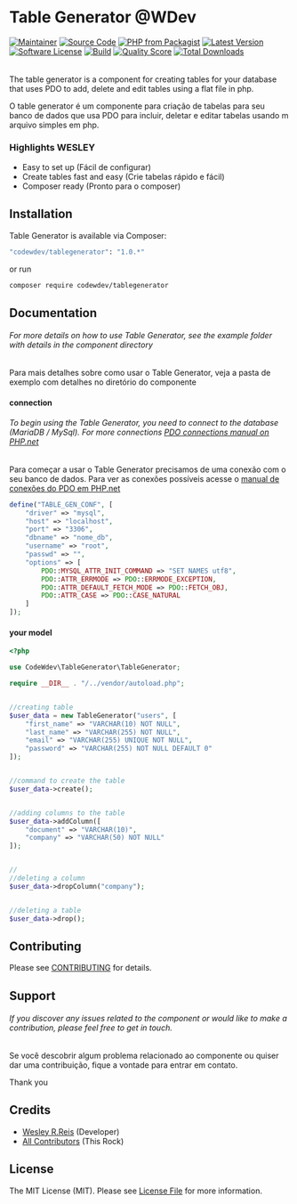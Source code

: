 # Table Generator @WDev

[![Maintainer](http://img.shields.io/badge/maintainer-@WesleyR99998115-blue.svg?style=flat-square)](https://twitter.com/@WesleyR99998115)
[![Source Code](http://img.shields.io/badge/source-codewdev/tablegenerator-blue.svg?style=flat-square)](https://github.com/CodeWdev/TableGenerator)
[![PHP from Packagist](https://img.shields.io/packagist/php-v/coffeecode/cropper.svg?style=flat-square)](https://packagist.org/packages/codewdev/tablegenerator)
[![Latest Version](https://img.shields.io/github/release/CodeWdev/TableGenerator.svg?style=flat-square)](https://github.com/CodeWdev/TableGenerator/releases)
[![Software License](https://img.shields.io/badge/license-MIT-brightgreen.svg?style=flat-square)](LICENSE)
[![Build](https://img.shields.io/scrutinizer/build/g/codewdev/tablegenerator.svg?style=flat-square)](https://scrutinizer-ci.com/g/codewdev/tablegenerator)
[![Quality Score](https://img.shields.io/scrutinizer/g/codewdev/tablegenerator.svg?style=flat-square)](https://scrutinizer-ci.com/g/codewdev/tablegenerator)
[![Total Downloads](https://img.shields.io/packagist/dt/codewdev/tablegenerator.svg?style=flat-square)](https://packagist.org/packages/codewdev/tablegenerator)

###### 
The table generator is a component for creating tables for your database that uses PDO to add, delete and edit tables using a flat file in php.

O table generator é um componente para criação de tabelas para seu banco de dados que usa PDO para incluir, deletar e editar tabelas usando m arquivo simples em php.

### Highlights WESLEY

- Easy to set up (Fácil de configurar)
- Create tables fast and easy (Crie tabelas rápido e fácil)
- Composer ready (Pronto para o composer)

## Installation

Table Generator is available via Composer:

```bash
"codewdev/tablegenerator": "1.0.*"
```

or run

```bash
composer require codewdev/tablegenerator
```

## Documentation

###### For more details on how to use Table Generator, see the example folder with details in the component directory

Para mais detalhes sobre como usar o Table Generator, veja a pasta de exemplo com detalhes no diretório do componente

#### connection

###### To begin using the Table Generator, you need to connect to the database (MariaDB / MySql). For more connections [PDO connections manual on PHP.net](https://www.php.net/manual/pt_BR/pdo.drivers.php)

Para começar a usar o Table Generator precisamos de uma conexão com o seu banco de dados. Para ver as conexões possíveis acesse o [manual de conexões do PDO em PHP.net](https://www.php.net/manual/pt_BR/pdo.drivers.php)

```php
define("TABLE_GEN_CONF", [
    "driver" => "mysql",
    "host" => "localhost",
    "port" => "3306",
    "dbname" => "nome_db",
    "username" => "root",
    "passwd" => "",
    "options" => [
        PDO::MYSQL_ATTR_INIT_COMMAND => "SET NAMES utf8",
        PDO::ATTR_ERRMODE => PDO::ERRMODE_EXCEPTION,
        PDO::ATTR_DEFAULT_FETCH_MODE => PDO::FETCH_OBJ,
        PDO::ATTR_CASE => PDO::CASE_NATURAL
    ]
]);
```

#### your model

```php
<?php

use CodeWdev\TableGenerator\TableGenerator;

require __DIR__ . "/../vendor/autoload.php";


//creating table
$user_data = new TableGenerator("users", [
    "first_name" => "VARCHAR(10) NOT NULL",
    "last_name" => "VARCHAR(255) NOT NULL",
    "email" => "VARCHAR(255) UNIQUE NOT NULL",
    "password" => "VARCHAR(255) NOT NULL DEFAULT 0"
]);


//command to create the table
$user_data->create();


//adding columns to the table
$user_data->addColumn([
    "document" => "VARCHAR(10)",
    "company" => "VARCHAR(50) NOT NULL"
]);


//
//deleting a column
$user_data->dropColumn("company");


//deleting a table
$user_data->drop();
```


## Contributing

Please see [CONTRIBUTING](https://github.com/wesley-reis/datalayer/blob/master/CONTRIBUTING.md) for details.

## Support

###### If you discover any issues related to the component or would like to make a contribution, please feel free to get in touch.

Se você descobrir algum problema relacionado ao componente ou quiser dar uma contribuição, fique a vontade para entrar em contato.

Thank you

## Credits

- [Wesley R.Reis](https://github.com/wesley-reis) (Developer)
- [All Contributors](https://github.com/CodeWdev/TableGenerator/contributors) (This Rock)

## License

The MIT License (MIT). Please see [License File](https://github.com/CodeWdev/TableGenerator/blob/master/LICENSE) for more information.
